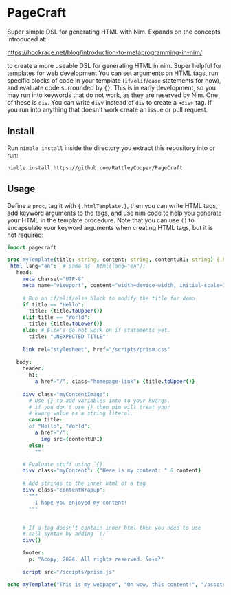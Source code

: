 # PageCraft

 Super simple DSL for generating HTML with Nim.  Expands on the concepts introduced at:

 https://hookrace.net/blog/introduction-to-metaprogramming-in-nim/

 to create a more useable DSL for generating HTML in nim. Super helpful for templates for web development You can set arguments on HTML tags, run specific blocks of code in your template (`if/elif`/`case` statements for now), and evaluate code surrounded by `{}`.  This is in early development, so you may run into keywords that do not work, as they are reserved by Nim.  One of these is `div`.  You can write `divv` instead of `div` to create a `<div>` tag.  If you run into anything that doesn't work create an issue or pull request.

 ## Install

 Run `nimble install` inside the directory you extract this repository into or run:

 `nimble install https://github.com/RattleyCooper/PageCraft`

 ## Usage

 Define a `proc`, tag it with `{.htmlTemplate.}`, then you can write HTML tags, add keyword arguments to the tags, and use nim code to help you generate your HTML in the template procedure.  Note that you can use `()` to encapsulate your keyword arguments when creating HTML tags, but it is not required:

 ```nim
import pagecraft

proc myTemplate(title: string, content: string, contentURI: string) {.htmlTemplate.} =
  html lang="en":  # Same as `html(lang="en"):`
    head:
      meta charset="UTF-8"
      meta name="viewport", content="width=device-width, initial-scale=1.0"
      
      # Run an if/elif/else block to modify the title for demo
      if title == "Hello":
        title: {title.toUpper()}
      elif title == "World":
        title: {title.toLower()}
      else: # Else's do not work on if statements yet.
        title: "UNEXPECTED TITLE"
      
      link rel="stylesheet", href="/scripts/prism.css"
    
    body:
      header:
        h1: 
          a href="/", class="homepage-link": {title.toUpper()}
      
      divv class="myContentImage": 
        # Use {} to add variables into to your kwargs.
        # if you don't use {} then nim will treat your
        # kwarg value as a string literal.
        case title:
        of "Hello", "World":
          a href="/":
            img src={contentURI}
        else:
          ""

      # Evaluate stuff using `{}`
      divv class="myContent": {"Here is my content: " & content}
      
      # Add strings to the inner html of a tag
      divv class="contentWrapup":
        """
          I hope you enjoyed my content!
        """


      # If a tag doesn't contain inner html then you need to use
      # call syntax by adding `()`
      divv()

      footer:
        p: "&copy; 2024. All rights reserved. ʕ⊙ᴥ⊙ʔ"
      
      script src="/scripts/prism.js"

echo myTemplate("This is my webpage", "Oh wow, this content!", "/assets/contentImg.png")
 ```

